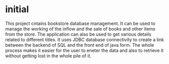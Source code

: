 # initial
This project cntains bookstore database management. It can be used to manage the working of the inflow and the sale of books and other items
from the store. The application can also be used to get various details related to different titles. It uses JDBC database connectivity to 
create a link between the backend of SQL and the front end of java form. The whole process makes it easier for the user to eneter the data 
and also to retrieve it without getting lost in the whole pile of it.
